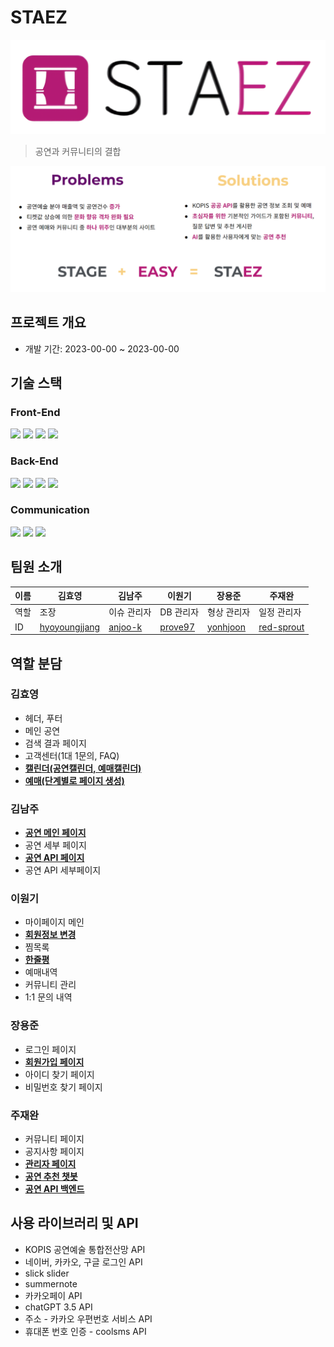 # STAEZ
![STAEZ](./staez/src/main/webapp/resources/uploadfiles/logo/staez.png)
> 공연과 커뮤니티의 결합

![DESC](./staez/src/main/webapp/resources/uploadfiles/logo/image.png)

## 프로젝트 개요

- 개발 기간: 2023-00-00 ~ 2023-00-00

## 기술 스택
### Front-End

<img src="https://img.shields.io/badge/HTML5-E34F26?style=flat-square&logo=HTML5&logoColor=white"/>
<img src="https://img.shields.io/badge/CSS3-1572B6?style=flat-square&logo=CSS3&logoColor=white">
<img src="https://img.shields.io/badge/Javascript-F7DF1E?style=flat-square&logo=Javascript&logoColor=black">
<img src="https://img.shields.io/badge/jQuery-0769AD?style=flat-square&logo=jQuery&logoColor=black">

### Back-End

<img src="https://img.shields.io/badge/Java-007396?style=flat-square&logo=Java&logoColor=white">
<img src="https://img.shields.io/badge/Spring-6DB33F?style=flat-square&logo=Spring&logoColor=white">
<img src="https://img.shields.io/badge/Spring Security-6DB33F?style=flat-square&logo=springsecurity&logoColor=white">
<img src="https://img.shields.io/badge/PostgreSql-4169E1?style=flat-square&logo=postgresql&logoColor=white">

### Communication

<img src="https://img.shields.io/badge/Github-181717?style=flat-square&logo=github&logoColor=white">
<img src="https://img.shields.io/badge/Notion-FFFFFF?style=flat-square&logo=notion&logoColor=black">
<img src="https://img.shields.io/badge/Trello-0052CC?style=flat-square&logo=trello&logoColor=white">


## 팀원 소개

| 이름 | 김효영 | 김남주 | 이원기 | 장용준 | 주재완 |
| --- | --- | --- | --- | --- | --- |
| 역할 | 조장 | 이슈 관리자 | DB 관리자 | 형상 관리자 | 일정 관리자 |
|ID| [hyoyoungjjang](https://github.com/hyoyoungjjang) | [anjoo-k](https://github.com/anjoo-k) | [prove97](https://github.com/prove97) | [yonhjoon](https://github.com/yonhjoon) | [red-sprout](https://github.com/red-sprout) |

## 역할 분담
### 김효영
- 헤더, 푸터
- 메인 공연
- 검색 결과 페이지
- 고객센터(1대 1문의, FAQ)
- <u>**캘린더(공연캘린더, 예매캘린더)**</u>
- <u>**예매(단계별로 페이지 생성)**</u>

### 김남주
- <u>**공연 메인 페이지**</u>
- 공연 세부 페이지
- <u>**공연 API 페이지**</u>
- 공연 API 세부페이지

### 이원기
- 마이페이지 메인
- <u>**회원정보 변경**</u>
- 찜목록
- <u>**한줄평**</u>
- 예매내역
- 커뮤니티 관리
- 1:1 문의 내역

### 장용준
- 로그인 페이지
- <u>**회원가입 페이지**</u>
- 아이디 찾기 페이지
- 비밀번호 찾기 페이지

### 주재완
- 커뮤니티 페이지
- 공지사항 페이지
- <u>**관리자 페이지**</u>
- <u>**공연 추천 챗봇**</u>
- <u>**공연 API 백엔드**</u>


## 사용 라이브러리 및 API
- KOPIS 공연예술 통합전산망 API
- 네이버, 카카오, 구글 로그인 API
- slick slider
- summernote
- 카카오페이 API
- chatGPT 3.5 API
- 주소 - 카카오 우편번호 서비스 API
- 휴대폰 번호 인증 - coolsms API